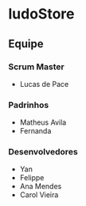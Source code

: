 # ludoStore
## Equipe

### Scrum Master
- Lucas de Pace

### Padrinhos
- Matheus Avila
- Fernanda

### Desenvolvedores
- Yan
- Felippe
- Ana Mendes
- Carol Vieira
